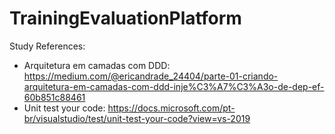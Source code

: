 # TrainingEvaluationPlatform

Study References:
* Arquitetura em camadas com DDD: https://medium.com/@ericandrade_24404/parte-01-criando-arquitetura-em-camadas-com-ddd-inje%C3%A7%C3%A3o-de-dep-ef-60b851c88461
* Unit test your code: https://docs.microsoft.com/pt-br/visualstudio/test/unit-test-your-code?view=vs-2019
